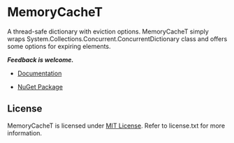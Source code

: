 MemoryCacheT
============

A thread-safe dictionary with eviction options. MemoryCacheT simply wraps System.Collections.Concurrent.ConcurrentDictionary class and offers some options for expiring elements.

_**Feedback is welcome.**_

* [Documentation](https://github.com/uhaciogullari/MemoryCacheT/wiki)

* [NuGet Package](https://nuget.org/packages/MemoryCacheT) 

## License

MemoryCacheT is licensed under [MIT License](http://opensource.org/licenses/MIT "Read more about the MIT license form"). Refer to license.txt for more information.